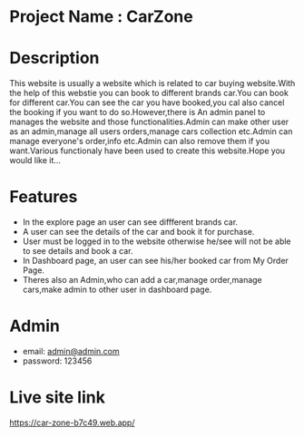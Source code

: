 # Project Name : CarZone

# Description

This website is usually a website which is related to car buying website.With the help of this webstie you can book to different brands car.You can book for different car.You can see the car you have booked,you cal also cancel the booking if you want to do so.However,there is An admin panel to manages the website and those functionalities.Admin can make other user as an admin,manage all users orders,manage cars collection etc.Admin can manage everyone's order,info etc.Admin can also remove them if you want.Various functionaly have been used to create this website.Hope you would like it...

# Features

- In the explore page an user can see diffferent brands car.
- A user can see the details of the car and book it for purchase.
- User must be logged in to the website otherwise he/see will not be able to see details and book a car.
- In Dashboard page, an user can see his/her booked car from My Order Page.
- Theres also an Admin,who can add a car,manage order,manage cars,make admin to other user in dashboard page.

# Admin
- email: admin@admin.com
- password: 123456
# Live site link

https://car-zone-b7c49.web.app/
